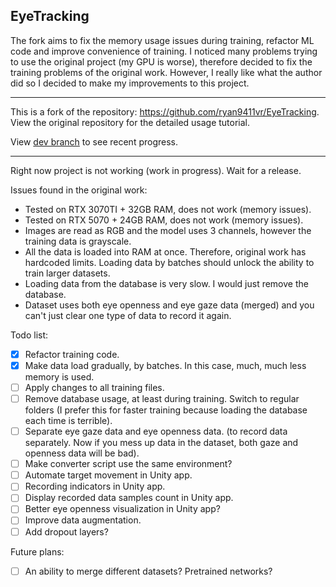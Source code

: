 ## EyeTracking
The fork aims to fix the memory usage issues during training, refactor ML code and improve convenience of training.
I noticed many problems trying to use the original project (my GPU is worse), therefore decided to fix the training problems of the original work.
However, I really like what the author did so I decided to make my improvements to this project.

---
This is a fork of the repository: https://github.com/ryan9411vr/EyeTracking.
View the original repository for the detailed usage tutorial. 

View [dev branch](https://github.com/irrational-agent/EyeTracking/tree/dev) to see recent progress.

--- 

Right now project is not working (work in progress). Wait for a release.

Issues found in the original work:
- Tested on RTX 3070TI + 32GB RAM, does not work (memory issues).
- Tested on RTX 5070 + 24GB RAM, does not work (memory issues).
- Images are read as RGB and the model uses 3 channels, however the training data is grayscale.
- All the data is loaded into RAM at once. Therefore, original work has hardcoded limits. Loading data by batches should unlock the ability to train larger datasets.
- Loading data from the database is very slow. I would just remove the database.
- Dataset uses both eye openness and eye gaze data (merged) and you can't just clear one type of data to record it again. 

Todo list:
- [x] Refactor training code.
- [x] Make data load gradually, by batches. In this case, much, much less memory is used.
- [ ] Apply changes to all training files.
- [ ] Remove database usage, at least during training. Switch to regular folders (I prefer this for faster training because loading the database each time is terrible).
- [ ] Separate eye gaze data and eye openness data. (to record data separately. Now if you mess up data in the dataset, both gaze and openness data will be bad).
- [ ] Make converter script use the same environment?
- [ ] Automate target movement in Unity app.
- [ ] Recording indicators in Unity app.
- [ ] Display recorded data samples count in Unity app.
- [ ] Better eye openness visualization in Unity app?
- [ ] Improve data augmentation.
- [ ] Add dropout layers?

Future plans:
- [ ] An ability to merge different datasets? Pretrained networks?
